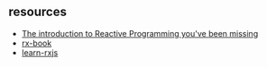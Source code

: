 
## resources

- [The introduction to Reactive Programming you've been missing](https://gist.github.com/staltz/868e7e9bc2a7b8c1f754)
- [rx-book](https://xgrommx.github.io/rx-book/)
- [learn-rxjs](https://www.learnrxjs.io/)
